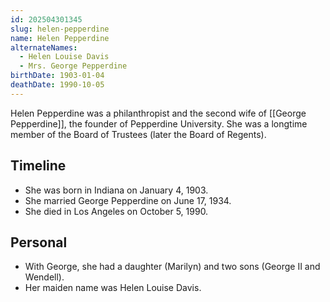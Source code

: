 ```yaml
---
id: 202504301345
slug: helen-pepperdine
name: Helen Pepperdine
alternateNames:
  - Helen Louise Davis
  - Mrs. George Pepperdine
birthDate: 1903-01-04
deathDate: 1990-10-05
---
```

Helen Pepperdine was a philanthropist and the second wife of [[George Pepperdine]], the founder of Pepperdine University. She was a longtime member of the Board of Trustees (later the Board of Regents).

## Timeline
- She was born in Indiana on January 4, 1903.
- She married George Pepperdine on June 17, 1934.
- She died in Los Angeles on October 5, 1990.

## Personal
- With George, she had a daughter (Marilyn) and two sons (George II and Wendell).
- Her maiden name was Helen Louise Davis.